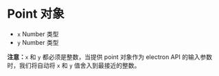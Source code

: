 # Point 对象

* ` x ` Number 类型
* ` y ` Number 类型

**注意：**`x` 和 `y` 都必须是整数，当提供 point 对象作为 electron API 的输入参数时，我们将自动将 `x` 和 `y` 值舍入到最接近的整数。
